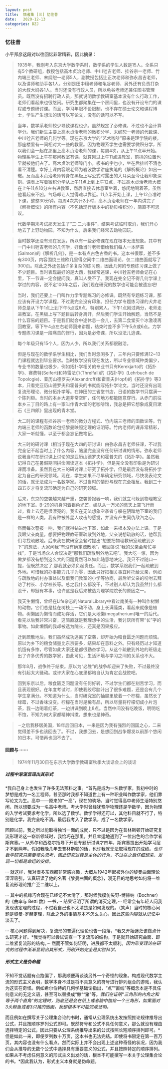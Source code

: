 ```yaml
---
layout: post
title:  惰者集 [三] 忆往昔
date:   2020-12-13
categories: DZJ
---
```


### 忆往昔

小平邦彦这段对以往回忆非常精彩，因此摘录：

>1935年，我刚考入东京大学数学系时，数学系的学生人数是15人。全系只有5个教研组，教授包括高木贞治老师、中川铨吉老师、挂谷宗一老师、竹内端三老师、末纲恕一老师5人，副教授包括辻正次老师和弥永昌吉老师，以及讲师和助手各1人，分别是田中穰老师和龟谷老师，另外还有负责打杂的大叔大妈各1人。当时还没有行政人员，所以龟谷老师还兼任图书管理员。既然没有招聘行政人员，那就说明数学教研室基本没有什么行政工作，老师们看起来也很悠闲。研究生都聚集在一个房间里，也没有开设专门的课程或专题研讨课。而且，学习年限不设限制，也不存在硕士论文和课程博士，学生产生想法的话可以写论文，没有的话可以不写。

>当年，数学系老师较少导致课程也少。虽然规定了必修课，不过也不会计算学分。我们新生主要上高木贞治老师的微积分学、末纲恕一老师的代数课、中川铨吉老师的几何学等。现在东京大学的“艺术咖啡”原来是理学院的楼，那座楼里有一间相对大一些的教室。因为物理系学生也需要学微积分学，所以我们会一起在那里上高木贞治老师的课，每周4次，从上午11点半开始。物理系学生上午在那间教室有课，就算刚过上午11点进教室，前排的位置也早就被他们占了。高木贞治老师嗓门小，板书的字也小，坐在后排听不清也看不清楚。幸好上课内容跟老师为岩波数学讲座执笔的《解析概论》如出一辙。反而高木贞治老师转身在黑板上写公式时露出的大耳朵至今让我印象深刻。课表上写着微积分学从上午11点上到上午12点，不过高木贞治老师大概在上午11点10分左右进教室，然后直接去休息室坐着，悠闲地喝着茶。虽然他看起来不凶，气场却让人觉得难以靠近。11点半开始上课，上午12点准时下课，整整30分钟。每周4次共计2小时，高木贞治老师在一年内讲完了《解析概论》的所有内容（不包括现行版本中的勒贝格积分），简直不可思议。

>代数学期末考试那天发生了“二·二六事件”，结果考试临时取消，我们开心地去了上野动物园。不知为什么，后来我们经常去动物园玩。

>当时数学还没有现在发达，所以有一些必修课在现在根本无法想象。其中有一门中川铨吉老师的几何学，好像当时老师借给我们每人一本萨蒙(Salmon)的《解析几何》，是一本有点古色古香的书。这本书很厚，差不多有300页，内容围绕三维欧几里得空间中二维曲面理论，仅二维曲面就写了300页。除此之外还包括许多复杂的练习题，因此几何的专题练习课上做了不少题目。当时表现最好的是大西，我经常逃课，中川铨吉老师会记在心里，下一节课一定会提问我，真叫人受不了。我现在完全记不得几何学课上学过的内容，说不定100年之后，我们现在研究的数学也可能会被遗忘吧!

>当时，我们还要上一门叫作力学专题练习的必修课。既然有专题练习课，那应该有开设力学课程，不过我完全没有印象。担任力学专题练习课的犬井老师总是从下午1点上到下午5点或6点，特别累人。下午1点刚过两分，老师走进教室，在黑板上写下题目后转身离开，然后我们学生开始解题，当然不是什么容易的题目。于是我们就会中途休息一会儿，去第二食堂买个冰激凌再回教室，等下午4点左右老师回来讲题，结束时差不多下午5点或6点。力学专题练习课是一段痛苦的修行，因为是必修课，所以没法儿逃课。

>每个年级只有15个人，因为人少，所以我们关系都很融洽。

>但是与现在的数学系学生相比，我们当时悠闲多了，三年内只要修满12~13门课程就达到毕业要求。当时数学没有现在发达，所以专业领域种类偏少，专业书的数量也极少，例如拓扑学相关的专业书只有Kerekjarto的《拓扑学》、赛费特(Seifert)和特雷法尔(Threlfall)的《拓扑学》(Lehrbuch de Topologie)、亚历山德罗夫(Alexandroff)和霍普夫(Hopf)的《拓扑学》等3本，只看完亚历山德罗夫和霍普夫的书就能写拓扑学论文。当时还没有出现复流形理论、微分拓扑学等。在神田的三省堂书店，日语的数学书只摆满一个陈列柜。当时的本乡大道非常空旷，任何地方都能随意穿行。从赤门前往本乡三丁目的路上有一家叫作青木堂的老咖啡馆，我总是把它想象成夏目漱石《三四郎》里出现的青木堂。

>大二时的课程有挂谷宗一老师的微分方程式、竹内端三老师的函数论等。竹内端三老师的函数论包括黎曼映照定理的证明等。竹内老师的课非常精彩，大家一听就懂，以至于都会忘记做笔记。

>大三时的研讨课（相当于现在大四的研讨课）由弥永昌吉老师任课，不过我完全记不起当时上了什么内容，脑里完全没有任何研讨课的情形。弥永老师说我当时在研讨课上讨论的是亚历山德罗夫和霍普夫的《拓扑学》。虽然我记得自己在暑假期间拼命阅读这本《拓扑学》，但是完全没有印象是为研讨课而准备。虽然我在大三的研讨课上研究了拓扑学，但是最后没有将拓扑学定为自己的研究领域。现在，学生如果不尽早确定研究领域，尽快发表论文的话，就无法成为一名数学家。不过当时的情形与现在完全相反。我到三十四五岁才将复流形确定为自己的研究领域。

>后来，东京的空袭越来越严重，空袭警报器一响，我们就立马躲到物理教室的地下室。B-29的机身闪着银色光芒，编队从一万米的蓝天上空飞行而过，看上去还是很漂亮的。我实在无法想象空袭者与躲在阴暗地下室的我们是一样的人类，我有种被外星人攻击的感觉，并没有产生同仇敌汽之心。

>然而每次警报一响，我们就得钻进地下室，如此一来根本没办法上课。于是我跟父亲商量，想要把物理教研室疏散到外地，父亲说想疏散的话，他帮我们寻找疏散地。后来我在教研室会餐时提出“想要把物理教研室疏散到乡下”的想法，大家问我“有没有确定疏散地”，我回答说“我的父亲会帮忙寻找”，于是当场众人合议决定“那我们疏散到外地去吧”。我大吃一惊，因为做梦都没有想到这么大的问题竟然可以如此随意地决定。我只不过随口一提，但既然决定了,那我就必须负起责任。而且，数学系跟我们一起疏散到外地。可惜我的办事能力几乎为零，因此只好把相关事宜拜托给父亲，例如与疏散地的村办事处以及借我们教室的小学等协商，最后听父亲的吩咐去拜访了村长、小学校长等。总之我什么都没干，不过别人却认为我虽然什么都没干，却挺有本事，也许这是我后来被选为理学院院长的原因之一。

>我天生懒惰，曾经在Life杂志的NaturalLibrary中看过南美有一种叫作树懒的动物，它们总是挂在树枝上一动不动，身上长满藻类，看起来就像是植物。树懒因为懒惰而成功存活，它们是大地懒(megatherium)唯一的后代。看完以后我非常兴奋，这简直就是我理想中的生活，我讨厌所有带“长”字的事物。如此懒惰的我却被选为院长，还真是因果报应。

>迁到疏散地后，我们虽然成功逃离了空袭，却开始为粮食匮乏问题而烦恼。原以为乡下的粮食储量比东京要多，结果却在意料之外。只有经历过才知道饥饿有多惨，尽管如此大家还是都很勤奋学习。从这个疏散到外地的班级走出了许多优秀的数学家，由此可见，生活环境与学习之间的关系也不大。

>那年8月，战争终于结束。原以为“必胜”的战争却迎来了失败，不过最终没有引起太大骚动。或许大家在心底里都暗自认为肯定会战败吧。

>回到东京以后，粮食匮乏问题没有任何好转，不过学生们都在刻苦学习，而且表现很好。在年度考试时，即使我绞尽脑汁出了很多难题，还是会有几个学生拿满分。不知道为什么，当时研究室的抽屉里放着一个柠檬，虽然长了绿霉，不过香味没变。柠檬在当时是稀有品，所以尽量将柠檬切成小片泡茶，我一边喝着红茶，一边讲课到晚上8点。当然中间没有吃晚饭，明明吃不饱，不知为何大家都精神抖擞，想来也是神奇。

>···之后我移居美国，18年后回日本，一来是因为我有强烈的回国之心，二来觉得差不多也该回去了。不过，我想回去，是想回到战争爆发以前那个悠闲的日本，可惜再也回不去了。

#### 回顾与 ······

>1974年11月30日在东京大学数学教研室秋季大谈话会上的谈话

##### 过程中渐渐显现出其形式

*我自己身上也发生了许多无法预料之事。*首先是成为一名数学家，我初中时的梦想是成为一名工程师，甚至那时我都不知道世上有一种职业叫作数学家，他们靠写论文为生。高中——原来的“一高”，现在的驹场，当时觉得高中老师生活特别悠闲，所以想要成为一名高中老师。考大学时曾经犹豫学物理还是学数学，因为物理的入学考试要求考化学，所以选了数学。数学学得还可以，其他科目就不行了，特别是化学，我完全吃不消。最后我考入了数学系，成了一名数学家。

回顾以前，我之所以能取得独当一面的成就，只不过是因为在普林斯顿开始研究复流形理论这一崭新领域时，我恰巧在那里，并且幸运地遇到了一位出色的合作学者斯宾塞。··· 从外尔和西格尔指导下开设专题研讨课才四年，斯宾塞提出开始学习层才不到两年。假如我晚几年去普林斯顿的话，也许我就无法取得现在的成绩。*也许数学研究只需要埋头思考，因此研究过程是主体的行为，不过在之后仔细想来，发现一切都是命运的安排。*

··· 就这样，我对很多东西都非常感兴趣，大概从1942年起被外尔的黎曼曲面理论深深吸引，认真研读了他的名著《黎曼曲面的概念》，漫无目的地思考如何将一维复流形理论推广至二维以上。

··· 其中的机缘巧合现在已经记不太清了，那时候我模仿矢野-博赫纳（Bochner）的《曲率与 Betti 数》一书，··· 结果证明了所谓的消灭定理，··· 经常会有年轻人问我发现该定理的过程，不过我自己也不太清楚是如何发现的。（笑声）当时的核心问题是黎曼-罗赫定理，除此之外的事情基本不怎么关心，因此这些内容就从记忆中淡去了。

··· 核心问题得到解决，复流形的普遍化理论也告一段落，*我又开始迷茫该做点什么研究才好。*我觉得可以尝试调查一下复流形的结构，于是就开始研究曲面、即二维紧复流形的结构。··· 然而不管如何证明，进展都不太顺利。*因为形变理论在研究的过程中渐渐显现出其形式，而刚开始完全是实验科学。*

##### 形式主义是伪命题

不知不觉话题有点跑偏了，那我顺便再谈谈另外一个奇怪的现象。构成现代数学主流的形式主义表明，数学本身不过是将不具意义的符号进行排列组合的游戏，我认为这实在奇怪。例如希尔伯特的几何学基础论指出，“点”“直线”等概念本是不具任何意义的无定义语，甚至可以替换成“鲸”“猪”等。*我们在证明“三角形的内角之和等于两个直角”的定理时，到底还是会在纸上或者脑中描绘一个三角形，如果面对3头鲸鱼或者3只猪的图画，我想根本不可能完成证明。*

而且例如在撰写关于公理集合论的书时，通常从公理系统出发按照推论规律推导出公式，并且按顺序罗列公式即可。既然符号和公式不具任何意义，那么就没有理由选择特定的公式，因此只要从公理系统推导出来的公式按照长短顺序排列即可。*但是如此一来，即便罗列数十万页，这本书也无法完结。即使将书限定在第一百万页，其内容也没有什么看点。然而实际上并不会出现上述这种奇怪的状况，因为我们会从推导的无数个公式中选择具有重要意义的公式，并且按照特定的顺序排列。如果从不考虑任何意义的形式主义出发的话，根本不可能撰写一本关于公理集合论的书。*因此我认为，形式主义本身就是伪命题。